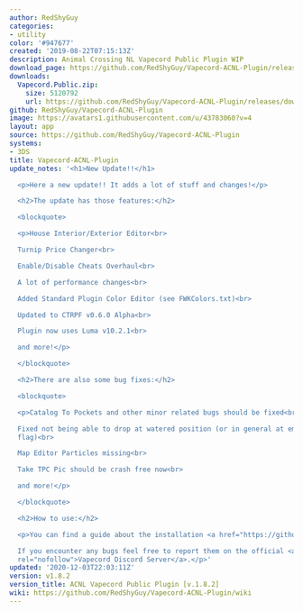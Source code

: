 ```yaml
---
author: RedShyGuy
categories:
- utility
color: '#947677'
created: '2019-08-22T07:15:13Z'
description: Animal Crossing NL Vapecord Public Plugin WIP
download_page: https://github.com/RedShyGuy/Vapecord-ACNL-Plugin/releases/tag/v1.8.2
downloads:
  Vapecord.Public.zip:
    size: 5120792
    url: https://github.com/RedShyGuy/Vapecord-ACNL-Plugin/releases/download/v1.8.2/Vapecord.Public.zip
github: RedShyGuy/Vapecord-ACNL-Plugin
image: https://avatars1.githubusercontent.com/u/43783060?v=4
layout: app
source: https://github.com/RedShyGuy/Vapecord-ACNL-Plugin
systems:
- 3DS
title: Vapecord-ACNL-Plugin
update_notes: '<h1>New Update!!</h1>

  <p>Here a new update!! It adds a lot of stuff and changes!</p>

  <h2>The update has those features:</h2>

  <blockquote>

  <p>House Interior/Exterior Editor<br>

  Turnip Price Changer<br>

  Enable/Disable Cheats Overhaul<br>

  A lot of performance changes<br>

  Added Standard Plugin Color Editor (see FWKColors.txt)<br>

  Updated to CTRPF v0.6.0 Alpha<br>

  Plugin now uses Luma v10.2.1<br>

  and more!</p>

  </blockquote>

  <h2>There are also some bug fixes:</h2>

  <blockquote>

  <p>Catalog To Pockets and other minor related bugs should be fixed<br>

  Fixed not being able to drop at watered position (or in general at empty space with
  flag)<br>

  Map Editor Particles missing<br>

  Take TPC Pic should be crash free now<br>

  and more!</p>

  </blockquote>

  <h2>How to use:</h2>

  <p>You can find a guide about the installation <a href="https://github.com/RedShyGuy/Vapecord-ACNL-Plugin/wiki/How-to-install">here</a>.<br>

  If you encounter any bugs feel free to report them on the official <a href="https://discord.gg/w9nvqjW"
  rel="nofollow">Vapecord Discord Server</a>.</p>'
updated: '2020-12-03T22:03:11Z'
version: v1.8.2
version_title: ACNL Vapecord Public Plugin [v.1.8.2]
wiki: https://github.com/RedShyGuy/Vapecord-ACNL-Plugin/wiki
---
```

